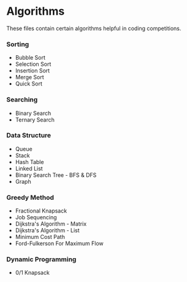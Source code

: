 # Algorithms

   These files contain certain algorithms helpful in coding competitions.

### Sorting

*    Bubble Sort
*    Selection Sort
*    Insertion Sort
*    Merge Sort
*    Quick Sort


### Searching

*    Binary Search
*    Ternary Search


### Data Structure

*    Queue
*    Stack
*    Hash Table
*    Linked List
*    Binary Search Tree - BFS & DFS
*    Graph


### Greedy Method

*    Fractional Knapsack
*    Job Sequencing
*    Dijkstra's Algorithm - Matrix
*    Dijkstra's Algorithm - List
*    Minimum Cost Path
*    Ford-Fulkerson For Maximum Flow 

### Dynamic Programming

*    0/1 Knapsack 



